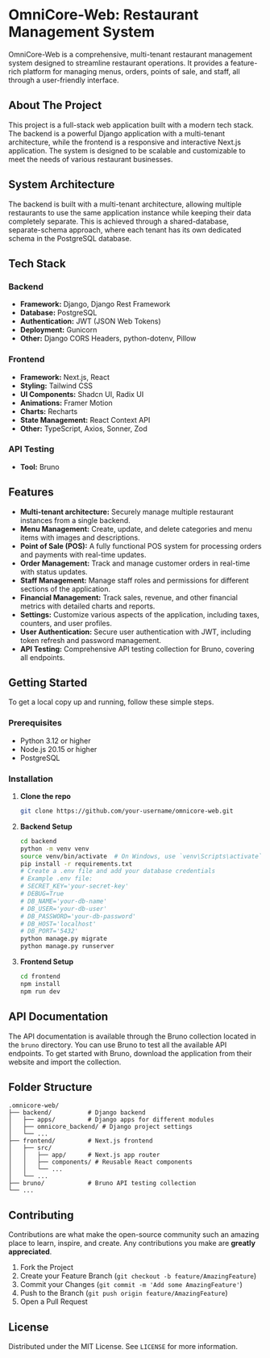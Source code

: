 # OmniCore-Web: Restaurant Management System

OmniCore-Web is a comprehensive, multi-tenant restaurant management system designed to streamline restaurant operations. It provides a feature-rich platform for managing menus, orders, points of sale, and staff, all through a user-friendly interface.

## About The Project

This project is a full-stack web application built with a modern tech stack. The backend is a powerful Django application with a multi-tenant architecture, while the frontend is a responsive and interactive Next.js application. The system is designed to be scalable and customizable to meet the needs of various restaurant businesses.

## System Architecture

The backend is built with a multi-tenant architecture, allowing multiple restaurants to use the same application instance while keeping their data completely separate. This is achieved through a shared-database, separate-schema approach, where each tenant has its own dedicated schema in the PostgreSQL database.

## Tech Stack

### Backend

*   **Framework:** Django, Django Rest Framework
*   **Database:** PostgreSQL
*   **Authentication:** JWT (JSON Web Tokens)
*   **Deployment:** Gunicorn
*   **Other:** Django CORS Headers, python-dotenv, Pillow

### Frontend

*   **Framework:** Next.js, React
*   **Styling:** Tailwind CSS
*   **UI Components:** Shadcn UI, Radix UI
*   **Animations:** Framer Motion
*   **Charts:** Recharts
*   **State Management:** React Context API
*   **Other:** TypeScript, Axios, Sonner, Zod

### API Testing

*   **Tool:** Bruno

## Features

*   **Multi-tenant architecture:** Securely manage multiple restaurant instances from a single backend.
*   **Menu Management:** Create, update, and delete categories and menu items with images and descriptions.
*   **Point of Sale (POS):** A fully functional POS system for processing orders and payments with real-time updates.
*   **Order Management:** Track and manage customer orders in real-time with status updates.
*   **Staff Management:** Manage staff roles and permissions for different sections of the application.
*   **Financial Management:** Track sales, revenue, and other financial metrics with detailed charts and reports.
*   **Settings:** Customize various aspects of the application, including taxes, counters, and user profiles.
*   **User Authentication:** Secure user authentication with JWT, including token refresh and password management.
*   **API Testing:** Comprehensive API testing collection for Bruno, covering all endpoints.

## Getting Started

To get a local copy up and running, follow these simple steps.

### Prerequisites

*   Python 3.12 or higher
*   Node.js 20.15 or higher
*   PostgreSQL

### Installation

1.  **Clone the repo**
    ```sh
    git clone https://github.com/your-username/omnicore-web.git
    ```
2.  **Backend Setup**
    ```sh
    cd backend
    python -m venv venv
    source venv/bin/activate  # On Windows, use `venv\Scripts\activate`
    pip install -r requirements.txt
    # Create a .env file and add your database credentials
    # Example .env file:
    # SECRET_KEY='your-secret-key'
    # DEBUG=True
    # DB_NAME='your-db-name'
    # DB_USER='your-db-user'
    # DB_PASSWORD='your-db-password'
    # DB_HOST='localhost'
    # DB_PORT='5432'
    python manage.py migrate
    python manage.py runserver
    ```
3.  **Frontend Setup**
    ```sh
    cd frontend
    npm install
    npm run dev
    ```

## API Documentation

The API documentation is available through the Bruno collection located in the `bruno` directory. You can use Bruno to test all the available API endpoints. To get started with Bruno, download the application from their website and import the collection.

## Folder Structure

```
.omnicore-web/
├── backend/          # Django backend
│   ├── apps/         # Django apps for different modules
│   ├── omnicore_backend/ # Django project settings
│   └── ...
├── frontend/         # Next.js frontend
│   ├── src/
│   │   ├── app/      # Next.js app router
│   │   ├── components/ # Reusable React components
│   │   └── ...
│   └── ...
├── bruno/            # Bruno API testing collection
└── ...
```

## Contributing

Contributions are what make the open-source community such an amazing place to learn, inspire, and create. Any contributions you make are **greatly appreciated**.

1.  Fork the Project
2.  Create your Feature Branch (`git checkout -b feature/AmazingFeature`)
3.  Commit your Changes (`git commit -m 'Add some AmazingFeature'`)
4.  Push to the Branch (`git push origin feature/AmazingFeature`)
5.  Open a Pull Request

## License

Distributed under the MIT License. See `LICENSE` for more information.

